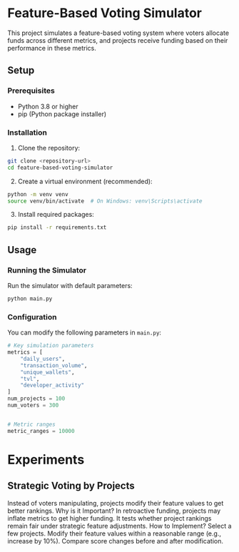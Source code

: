 # Feature-Based Voting Simulator

This project simulates a feature-based voting system where voters allocate funds across different metrics, and projects receive funding based on their performance in these metrics.


## Setup

### Prerequisites
- Python 3.8 or higher
- pip (Python package installer)

### Installation

1. Clone the repository:

```bash
git clone <repository-url>
cd feature-based-voting-simulator
```

2. Create a virtual environment (recommended):

```bash
python -m venv venv
source venv/bin/activate  # On Windows: venv\Scripts\activate
```

3. Install required packages:

```bash
pip install -r requirements.txt
```

## Usage

### Running the Simulator

Run the simulator with default parameters:
```bash
python main.py
```

### Configuration

You can modify the following parameters in `main.py`:

```python
# Key simulation parameters
metrics = [
    "daily_users",
    "transaction_volume",
    "unique_wallets",
    "tvl",
    "developer_activity"
]
num_projects = 100
num_voters = 300


# Metric ranges
metric_ranges = 10000
```

# Experiments

## Strategic Voting by Projects

Instead of voters manipulating, projects modify their feature values to get better rankings.
Why is it Important?
In retroactive funding, projects may inflate metrics to get higher funding.
It tests whether project rankings remain fair under strategic feature adjustments.
How to Implement?
Select a few projects.
Modify their feature values within a reasonable range (e.g., increase by 10%).
Compare score changes before and after modification.


